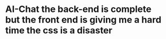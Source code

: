 # AI-Chat the back-end is complete but the front end is giving me a hard time the css is a disaster
